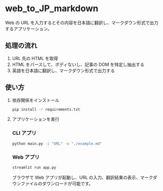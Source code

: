 # web_to_JP_markdown

Web の URL を入力するとその内容を日本語に翻訳し、マークダウン形式で出力するアプリケーション。

## 処理の流れ

1. URL 先の HTML を取得
2. HTML をパースして、ボディないし、記事の DOM を特定し抽出する
3. 英語を日本語に翻訳し、マークダウン形式で出力する

## 使い方

1. 依存関係をインストール

   ```sh
   pip install -r requirements.txt
   ```

2. アプリケーションを実行

   ### CLI アプリ

   ```sh
   python main.py -i "URL" -o "./example.md"
   ```

   ### Web アプリ

   ```sh
   streamlit run app.py
   ```

   ブラウザで Web アプリが起動し、URL の入力、翻訳結果の表示、マークダウンファイルのダウンロードが可能です。
